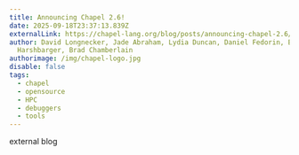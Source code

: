 ```yaml
---
title: Announcing Chapel 2.6!
date: 2025-09-18T23:37:13.839Z
externalLink: https://chapel-lang.org/blog/posts/announcing-chapel-2.6/
author: David Longnecker, Jade Abraham, Lydia Duncan, Daniel Fedorin, Ben
  Harshbarger, Brad Chamberlain
authorimage: /img/chapel-logo.jpg
disable: false
tags:
  - chapel
  - opensource
  - HPC
  - debuggers
  - tools
---
```

external blog